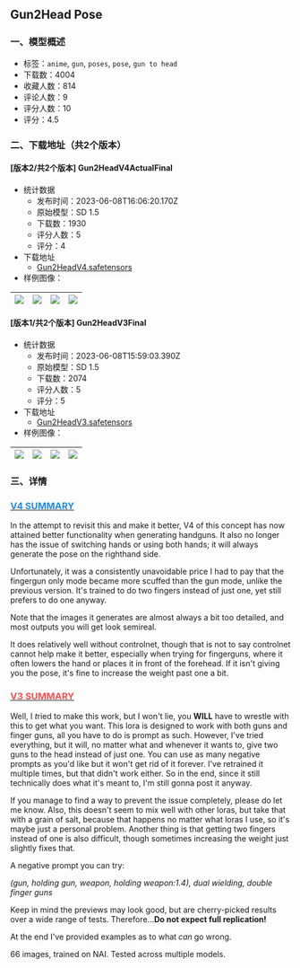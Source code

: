 ## Gun2Head Pose
### 一、模型概述

- 标签：`anime`, `gun`, `poses`, `pose`, `gun to head`
- 下载数：4004
- 收藏人数：814
- 评论人数：9
- 评分人数：10
- 评分：4.5

### 二、下载地址（共2个版本）

#### [版本2/共2个版本] Gun2HeadV4ActualFinal

- 统计数据
  - 发布时间：2023-06-08T16:06:20.170Z
  - 原始模型：SD 1.5
  - 下载数：1930
  - 评分人数：5
  - 评分：4
- 下载地址
  - [Gun2HeadV4.safetensors](https://civitai.com/api/download/models/91841)
- 样例图像：

| <img src="https://image.civitai.com/xG1nkqKTMzGDvpLrqFT7WA/2c0f2489-d74d-4e11-94cb-151f0604efe4/width=450/1074669.jpeg" /> | <img src="https://image.civitai.com/xG1nkqKTMzGDvpLrqFT7WA/2311cfbf-f9d2-4537-8bc3-054b1c2eea8a/width=450/1074696.jpeg" /> | <img src="https://image.civitai.com/xG1nkqKTMzGDvpLrqFT7WA/d89dd40e-aa35-4ff0-a1af-1d92288f9aea/width=450/1077050.jpeg" /> | <img src="https://image.civitai.com/xG1nkqKTMzGDvpLrqFT7WA/7e81e096-cb43-4d1e-ae24-fbde4fe16445/width=450/1074694.jpeg" /> |
| ---- | ---- | ---- | ---- |

#### [版本1/共2个版本] Gun2HeadV3Final

- 统计数据
  - 发布时间：2023-06-08T15:59:03.390Z
  - 原始模型：SD 1.5
  - 下载数：2074
  - 评分人数：5
  - 评分：5
- 下载地址
  - [Gun2HeadV3.safetensors](https://civitai.com/api/download/models/7907)
- 样例图像：

| <img src="https://image.civitai.com/xG1nkqKTMzGDvpLrqFT7WA/911d617a-9459-4734-1624-837582c32000/width=450/74424.jpeg" /> | <img src="https://image.civitai.com/xG1nkqKTMzGDvpLrqFT7WA/687fe055-c19b-4152-4627-c13a824fdb00/width=450/74423.jpeg" /> | <img src="https://image.civitai.com/xG1nkqKTMzGDvpLrqFT7WA/95f36c4d-9594-42ee-82d1-c5f1ae679900/width=450/74422.jpeg" /> | <img src="https://image.civitai.com/xG1nkqKTMzGDvpLrqFT7WA/10654bf2-e549-4620-52bc-5e165b509900/width=450/74421.jpeg" /> |
| ---- | ---- | ---- | ---- |


### 三、详情
<h3 id="heading-1809"><u><span style="color:#228be6">V4 SUMMARY</span></u></h3><p>In the attempt to revisit this and make it better, V4 of this concept has now attained better functionality when generating handguns. It also no longer has the issue of switching hands or using both hands; it will always generate the pose on the righthand side.</p><p></p><p>Unfortunately, it was a consistently unavoidable price I had to pay that the fingergun only mode became more scuffed than the gun mode, unlike the previous version. It's trained to do two fingers instead of just one, yet still prefers to do one anyway.</p><p>Note that the images it generates are almost always a bit too detailed, and most outputs you will get look semireal.</p><p></p><p>It does relatively well without controlnet, though that is not to say controlnet cannot help make it better, especially when trying for fingerguns, where it often lowers the hand or places it in front of the forehead. If it isn't giving you the pose, it's fine to increase the weight past one a bit.</p><p></p><p></p><h3 id="heading-1015"><u><span style="color:#fa5252">V3 SUMMARY</span></u></h3><p>Well, I<em> t</em>ried to make this work, but I won't lie, you <strong>WILL</strong> have to wrestle with this to get what you want. This lora is designed to work with both guns and finger guns, all you have to do is prompt as such. However, I've tried everything, but it will, no matter what and whenever it wants to, give two guns to the head instead of just one. You can use as many negative prompts as you'd like but it won't get rid of it forever. I've retrained it multiple times, but that didn't work either. So in the end, since it still technically does what it's meant to, I'm still gonna post it anyway.</p><p></p><p>If you manage to find a way to prevent the issue completely, please do let me know. Also, this doesn't seem to mix well with other loras, but take that with a grain of salt, because that happens no matter what loras I use, so it's maybe just a personal problem. Another thing is that getting two fingers instead of one is also difficult, though sometimes increasing the weight just slightly fixes that.</p><p></p><p>A negative prompt you can try:</p><p><em>(gun, holding gun, weapon, holding weapon:1.4), dual wielding, double finger guns</em></p><p></p><p>Keep in mind the previews may look good, but are cherry-picked results over a wide range of tests. Therefore...<strong>Do not expect full replication!</strong></p><p>At the end I've provided examples as to what<strong> </strong><em>can</em><strong> </strong>go wrong.</p><p></p><p>66 images, trained on NAI. Tested across multiple models.</p>